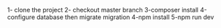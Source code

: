 1- clone the project 
2- checkout master branch 
3-composer install
4-configure database then migrate migration 
4-npm install
5-npm run dev 
